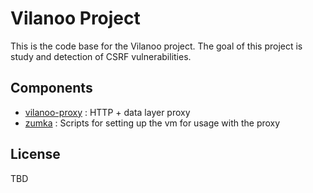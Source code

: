 # Vilanoo Project

This is the code base for the Vilanoo project. The goal of this project is study and detection of CSRF vulnerabilities.

## Components

 * [vilanoo-proxy](vilanoo-proxy/README.md) : HTTP + data layer proxy
 * [zumka](vm-setup-scripts/README.md) : Scripts for setting up the vm for usage with the proxy

## License

TBD

